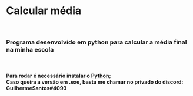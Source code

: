 <h1>Calcular média</h1><br>
<h3>Programa desenvolvido em python para calcular a média final na minha escola</h3><br>
<h4>Para rodar é necessário instalar o <a href="https://www.python.org/downloads/">Python</a>;<br>Caso queira a versão em .exe, basta me chamar no privado do discord: <b>GuilhermeSantos#4093</b></h4>
